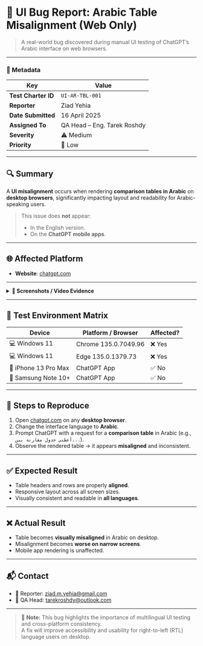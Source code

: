 # 🐞 UI Bug Report: Arabic Table Misalignment (Web Only)

> A real-world bug discovered during manual UI testing of ChatGPT’s Arabic interface on web browsers.

---

### 📌 Metadata

| Key               | Value                               |
|------------------|-------------------------------------|
| **Test Charter ID** | `UI-AR-TBL-001`                      |
| **Reporter**      | Ziad Yehia                          |
| **Date Submitted**| 16 April 2025                       |
| **Assigned To**   | QA Head – Eng. Tarek Roshdy         |
| **Severity**      | ⚠️ Medium                            |
| **Priority**      | 🔻 Low                               |

---

## 🔍 Summary

A **UI misalignment** occurs when rendering **comparison tables in Arabic** on **desktop browsers**, significantly impacting layout and readability for Arabic-speaking users.

> This issue does **not** appear:
> - In the English version.
> - On the **ChatGPT mobile apps**.

---

## 🌐 Affected Platform

- **Website**: [chatgpt.com](https://chatgpt.com)

---

<details>
<summary><strong>📸 Screenshots / Video Evidence</strong></summary>

🗂️ [Google Drive Folder](https://drive.google.com/drive/folders/1b1MAKRKlSrFOk9RSvC-GgeVP_hxRErMO?usp=sharing)  
Includes screenshots and screen recordings demonstrating the issue.

</details>

---

## 🧪 Test Environment Matrix

| Device               | Platform / Browser            | Affected?     |
|----------------------|-------------------------------|---------------|
| 💻 Windows 11        | Chrome 135.0.7049.96          | ❌ Yes         |
| 💻 Windows 11        | Edge 135.0.1379.73            | ❌ Yes         |
| 📱 iPhone 13 Pro Max | ChatGPT App                   | ✅ No          |
| 📱 Samsung Note 10+  | ChatGPT App                   | ✅ No          |

---

## 🧭 Steps to Reproduce

1. Open [chatgpt.com](https://chatgpt.com) on any **desktop browser**.
2. Change the interface language to **Arabic**.
3. Prompt ChatGPT with a request for a **comparison table** in Arabic (e.g., `أعطني جدول مقارنة بين...`).
4. Observe the rendered table → it appears **misaligned** and inconsistent.

---

## ✅ Expected Result

- Table headers and rows are properly **aligned**.
- Responsive layout across all screen sizes.
- Visually consistent and readable in **all languages**.

---

## ❌ Actual Result

- Table becomes **visually misaligned** in Arabic on desktop.
- Misalignment becomes **worse on narrow screens**.
- Mobile app rendering is unaffected.

---

## 📬 Contact

- 📧 Reporter: [ziad.m.yehia@gmail.com](mailto:ziad.m.yehia@gmail.com)  
- 📧 QA Head: [tarekroshdy@outlook.com](mailto:tarekroshdy@outlook.com)

---

> 🧠 **Note:** This bug highlights the importance of multilingual UI testing and cross-platform consistency.  
> A fix will improve accessibility and usability for right-to-left (RTL) language users on desktop.
